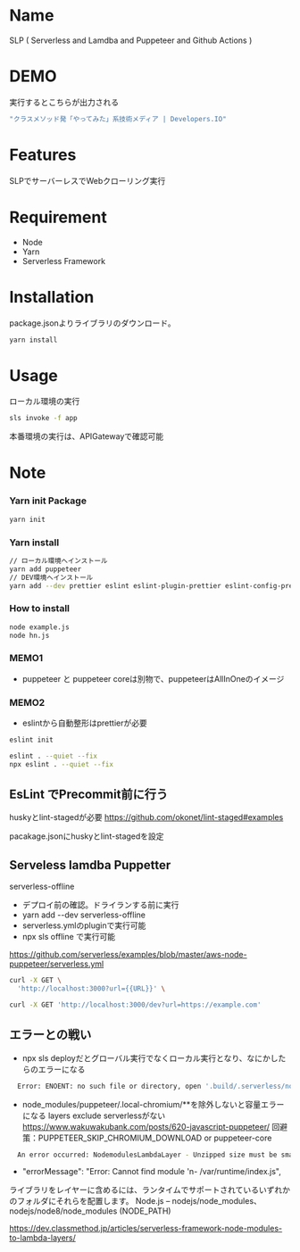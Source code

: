 # Name

SLP
( Serverless and Lamdba and Puppeteer and Github Actions ) 

# DEMO

実行するとこちらが出力される

```sh
"クラスメソッド発「やってみた」系技術メディア | Developers.IO"
```
 
# Features
 
SLPでサーバーレスでWebクローリング実行
 
# Requirement

* Node
* Yarn
* Serverless Framework
 
# Installation

package.jsonよりライブラリのダウンロード。
 
```bash
yarn install
```
 
# Usage
 
ローカル環境の実行
 
```bash
sls invoke -f app
```

本番環境の実行は、APIGatewayで確認可能
  
# Note
 
### Yarn init Package 

```sh
yarn init
```

### Yarn install 

```sh
// ローカル環境へインストール
yarn add puppeteer
// DEV環境へインストール
yarn add --dev prettier eslint eslint-plugin-prettier eslint-config-prettier babel-eslint serverless @serverless-chrome/lambda
```

### How to install 

```sh
node example.js
node hn.js
```

### MEMO1

- puppeteer と puppeteer coreは別物で、puppeteerはAllInOneのイメージ

### MEMO2

- eslintから自動整形はprettierが必要

```sh
eslint init
```

```sh
eslint . --quiet --fix
npx eslint . --quiet --fix
```

## EsLint でPrecommit前に行う

huskyとlint-stagedが必要
https://github.com/okonet/lint-staged#examples

pacakage.jsonにhuskyとlint-stagedを設定

## Serveless lamdba Puppetter

serverless-offline
- デプロイ前の確認。ドライランする前に実行
- yarn add --dev serverless-offline
- serverless.ymlのpluginで実行可能
-  npx sls offline で実行可能

https://github.com/serverless/examples/blob/master/aws-node-puppeteer/serverless.yml


```sh
curl -X GET \
  'http://localhost:3000?url={{URL}}' \

curl -X GET 'http://localhost:3000/dev?url=https://example.com'
```

## エラーとの戦い

- npx sls deployだとグローバル実行でなくローカル実行となり、なにかしたらのエラーになる

```sh
  Error: ENOENT: no such file or directory, open '.build/.serverless/nodemodules.zip'
```

- node_modules/puppeteer/.local-chromium/**を除外しないと容量エラーになる
  layers exclude serverlessがない
  https://www.wakuwakubank.com/posts/620-javascript-puppeteer/
  回避策：PUPPETEER_SKIP_CHROMIUM_DOWNLOAD or puppeteer-core

```sh
  An error occurred: NodemodulesLambdaLayer - Unzipped size must be smaller than 262144000 bytes
```

- "errorMessage": "Error: Cannot find module 'n- /var/runtime/index.js",

ライブラリをレイヤーに含めるには、ランタイムでサポートされているいずれかのフォルダにそれらを配置します。
Node.js – nodejs/node_modules、nodejs/node8/node_modules (NODE_PATH)

https://dev.classmethod.jp/articles/serverless-framework-node-modules-to-lambda-layers/
